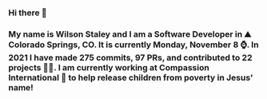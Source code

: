 ### Hi there 👋

### My name is Wilson Staley and I am a Software Developer in ⛰ Colorado Springs, CO.  It is currently Monday, November 8 ⌚. In 2021 I have made 275 commits, 97 PRs, and contributed to 22 projects 👨‍💻. I am currently working at Compassion International 🏢 to help release children from poverty in Jesus' name!